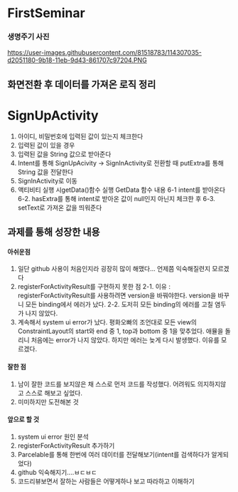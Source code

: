 # FirstSeminar
### 생명주기 사진
https://user-images.githubusercontent.com/81518783/114307035-d2051180-9b18-11eb-9d43-861707c97204.PNG

## 화면전환 후 데이터를 가져온 로직 정리
# SignUpActivity
1. 아이디, 비밀번호에 입력된 값이 있는지 체크한다
2. 입력된 값이 있을 경우
3. 입력된 값을 String 값으로 받아준다
4. Intent를 통해 SignUpAcivity -> SignInActivity로 전환할 때 putExtra를 통해 String 값을 전달한다
5. SignInActivity로 이동
6. 액티비티 실행 시getData()함수 실행
GetData 함수 내용
6-1 intent를 받아온다
6-2. hasExtra를 통해 intent로 받아온 값이 null인지 아닌지 체크한 후
6-3. setText로 가져온 값을 띄워준다 


## 과제를 통해 성장한 내용

#### 아쉬운점
1. 일단 github 사용이 처음인지라 굉장히 많이 해맸다... 언제쯤 익숙해질련지 모르겠다
2. registerForActivityResult를 구현하지 못한 점
    2-1. 이유 : registerForActivityResult를 사용하려면 version을 바꿔야한다. version을 바꾸니 모든 binding에서 에러가 났다.
    2-2. 도저히 모든 binding의 에러를 고칠 염두가 나지 않았다.
3. 계속해서 system ui error가 났다. 평화오빠의 조언대로 모든 view의 ConstraintLayout의 start와 end 중 1, top과 bottom 중 1을 맞추었다. 애뮬을 돌리니 처음에는 error가 나지 않았다.
하지만 에러는 늦게 다시 발생했다. 이유를 모르겠다.


#### 잘한 점
1. 남이 잘한 코드를 보지않은 채 스스로 먼저 코드를 작성했다. 어려워도 의지하지않고 스스로 해보고 싶었다.
2. 미미하지만 도전해본 것

#### 앞으로 할 것
1. system ui error 원인 분석
2. registerForActivityResult 추가하기
3. Parcelable를 통해 한번에 여러 데이터를 전달해보기(intent를 검색하다가 알게되었다)
4. github 익숙해지기....ㅂㄷㅂㄷ
5. 코드리뷰보면서 잘하는 사람들은 어떻게하나 보고 따라하고 이해하기
